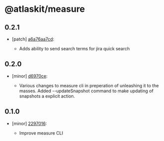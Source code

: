 # @atlaskit/measure

## 0.2.1
- [patch] [a6a76aa7cd](https://bitbucket.org/atlassian/atlaskit-mk-2/commits/a6a76aa7cd):

  - Adds ability to send search terms for jira quick search

## 0.2.0
- [minor] [d6970ce](https://bitbucket.org/atlassian/atlaskit-mk-2/commits/d6970ce):

  - Various changes to measure cli in preperation of unleashing it to the masses. Added --updateSnapshot command to make updating of snapshots a explicit action.

## 0.1.0
- [minor] [2297016](https://bitbucket.org/atlassian/atlaskit-mk-2/commits/2297016):

  - Improve measure CLI
